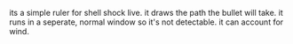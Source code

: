 its a simple ruler for shell shock live. it draws the path the bullet will take. it runs in a seperate, normal window so it's not detectable. it can account for wind.
